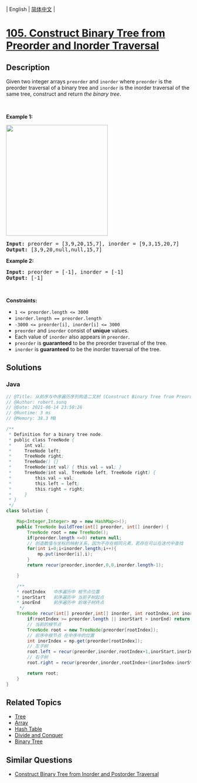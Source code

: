 
| English | [简体中文](README.md) |

# [105. Construct Binary Tree from Preorder and Inorder Traversal](https://leetcode.cn//problems/construct-binary-tree-from-preorder-and-inorder-traversal/)

## Description

<p>Given two integer arrays <code>preorder</code> and <code>inorder</code> where <code>preorder</code> is the preorder traversal of a binary tree and <code>inorder</code> is the inorder traversal of the same tree, construct and return <em>the binary tree</em>.</p>

<p>&nbsp;</p>
<p><strong class="example">Example 1:</strong></p>
<img alt="" src="https://assets.leetcode.com/uploads/2021/02/19/tree.jpg" style="width: 277px; height: 302px;" />
<pre>
<strong>Input:</strong> preorder = [3,9,20,15,7], inorder = [9,3,15,20,7]
<strong>Output:</strong> [3,9,20,null,null,15,7]
</pre>

<p><strong class="example">Example 2:</strong></p>

<pre>
<strong>Input:</strong> preorder = [-1], inorder = [-1]
<strong>Output:</strong> [-1]
</pre>

<p>&nbsp;</p>
<p><strong>Constraints:</strong></p>

<ul>
	<li><code>1 &lt;= preorder.length &lt;= 3000</code></li>
	<li><code>inorder.length == preorder.length</code></li>
	<li><code>-3000 &lt;= preorder[i], inorder[i] &lt;= 3000</code></li>
	<li><code>preorder</code> and <code>inorder</code> consist of <strong>unique</strong> values.</li>
	<li>Each value of <code>inorder</code> also appears in <code>preorder</code>.</li>
	<li><code>preorder</code> is <strong>guaranteed</strong> to be the preorder traversal of the tree.</li>
	<li><code>inorder</code> is <strong>guaranteed</strong> to be the inorder traversal of the tree.</li>
</ul>


## Solutions


### Java

```Java
// @Title: 从前序与中序遍历序列构造二叉树 (Construct Binary Tree from Preorder and Inorder Traversal)
// @Author: robert.sunq
// @Date: 2021-06-14 23:58:26
// @Runtime: 3 ms
// @Memory: 38.3 MB

/**
 * Definition for a binary tree node.
 * public class TreeNode {
 *     int val;
 *     TreeNode left;
 *     TreeNode right;
 *     TreeNode() {}
 *     TreeNode(int val) { this.val = val; }
 *     TreeNode(int val, TreeNode left, TreeNode right) {
 *         this.val = val;
 *         this.left = left;
 *         this.right = right;
 *     }
 * }
 */
class Solution {

    Map<Integer,Integer> mp = new HashMap<>();
    public TreeNode buildTree(int[] preorder, int[] inorder) {
        TreeNode root = new TreeNode();
        if(preorder.length <=0) return null;
        // 创造数值与坐标的映射关系，因为不存在相同元素，若存在可以在迭代中查找
        for(int i=0;i<inorder.length;i++){
            mp.put(inorder[i],i);
        }
        return recur(preorder,inorder,0,0,inorder.length-1);

    }

    /**
    * rootIndex   中序遍历中 根节点位置
    * inorStart   前序遍历中 当前子树起点
    * inorEnd     前序遍历中 前端子树终点
     */
    TreeNode recur(int[] preorder,int[] inorder, int rootIndex,int inorStart,int inorEnd){
        if(rootIndex >= preorder.length || inorStart > inorEnd) return null;
        // 当前的根节点
        TreeNode root = new TreeNode(preorder[rootIndex]);
        // 前序中根节点 在中序中的位置
        int inorIndex = mp.get(preorder[rootIndex]);
        // 左子树
        root.left = recur(preorder,inorder,rootIndex+1,inorStart,inorIndex-1);
        // 右子树
        root.right = recur(preorder,inorder,rootIndex+(inorIndex-inorStart)+1 , inorIndex+1,inorEnd);

        return root;
    }
}
```



## Related Topics

- [Tree](https://leetcode.cn//tag/tree)
- [Array](https://leetcode.cn//tag/array)
- [Hash Table](https://leetcode.cn//tag/hash-table)
- [Divide and Conquer](https://leetcode.cn//tag/divide-and-conquer)
- [Binary Tree](https://leetcode.cn//tag/binary-tree)

## Similar Questions

- [Construct Binary Tree from Inorder and Postorder Traversal](../construct-binary-tree-from-inorder-and-postorder-traversal/README_EN.md)
